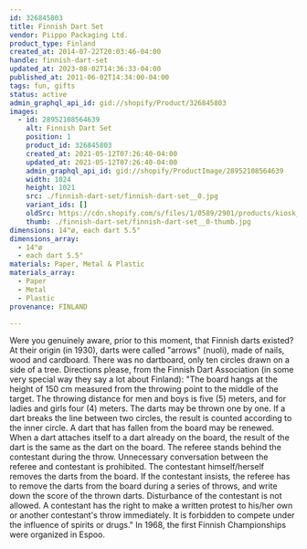 ```yaml
---
id: 326845803
title: Finnish Dart Set
vendor: Piippo Packaging Ltd.
product_type: Finland
created_at: 2014-07-22T20:03:46-04:00
handle: finnish-dart-set
updated_at: 2023-08-02T14:36:33-04:00
published_at: 2011-06-02T14:34:00-04:00
tags: fun, gifts
status: active
admin_graphql_api_id: gid://shopify/Product/326845803
images:
  - id: 28952108564639
    alt: Finnish Dart Set
    position: 1
    product_id: 326845803
    created_at: 2021-05-12T07:26:40-04:00
    updated_at: 2021-05-12T07:26:40-04:00
    admin_graphql_api_id: gid://shopify/ProductImage/28952108564639
    width: 1024
    height: 1021
    src: ./finnish-dart-set/finnish-dart-set__0.jpg
    variant_ids: []
    oldSrc: https://cdn.shopify.com/s/files/1/0589/2901/products/kiosk_fi_darts_1.jpg?v=1620818800
    thumb: ./finnish-dart-set/finnish-dart-set__0-thumb.jpg
dimensions: 14"ø, each dart 5.5"
dimensions_array:
  - 14"ø
  - each dart 5.5"
materials: Paper, Metal & Plastic
materials_array:
  - Paper
  - Metal
  - Plastic
provenance: FINLAND

---
```


Were you genuinely aware, prior to this moment, that Finnish darts existed? At their origin (in 1930), darts were called "arrows" (nuoli), made of nails, wood and cardboard. There was no dartboard, only ten circles drawn on a side of a tree. Directions please, from the Finnish Dart Association (in some very special way they say a lot about Finland): "The board hangs at the height of 150 cm measured from the throwing point to the middle of the target. The throwing distance for men and boys is five (5) meters, and for ladies and girls four (4) meters. The darts may be thrown one by one. If a dart breaks the line between two circles, the result is counted according to the inner circle. A dart that has fallen from the board may be renewed. When a dart attaches itself to a dart already on the board, the result of the dart is the same as the dart on the board. The referee stands behind the contestant during the throw. Unnecessary conversation between the referee and contestant is prohibited. The contestant himself/herself removes the darts from the board. If the contestant insists, the referee has to remove the darts from the board during a series of throws, and write down the score of the thrown darts. Disturbance of the contestant is not allowed. A contestant has the right to make a written protest to his/her own or another contestant's throw immediately. It is forbidden to compete under the influence of spirits or drugs." In 1968, the first Finnish Championships were organized in Espoo.